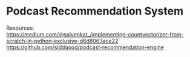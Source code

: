 # Podcast Recommendation System
  
  
Resources:  
https://medium.com/@saivenkat_/implementing-countvectorizer-from-scratch-in-python-exclusive-d6d8063ace22  
https://github.com/siddgood/podcast-recommendation-engine
